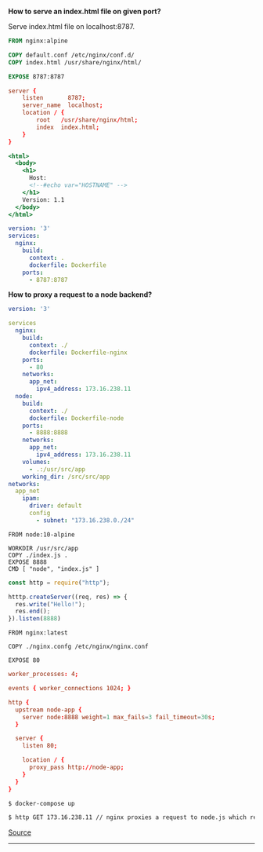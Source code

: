 **How to serve an index.html file on given port?**

Serve index.html file on localhost:8787.

```Dockerfile
FROM nginx:alpine

COPY default.conf /etc/nginx/conf.d/
COPY index.html /usr/share/nginx/html/

EXPOSE 8787:8787
```

```default.conf
server {
    listen       8787;
    server_name  localhost;
    location / {
        root   /usr/share/nginx/html;
        index  index.html;
    }
}
```

```index.html
<html>
  <body>
    <h1>
      Host:
      <!--#echo var="HOSTNAME" -->
    </h1>
    Version: 1.1
  </body>
</html>
```

```docker-compose.yml
version: '3'
services:
  nginx:
    build:
      context: .
      dockerfile: Dockerfile
    ports:
      - 8787:8787
```

**How to proxy a request to a node backend?**

```docker-compose.yml
version: '3'

services
  nginx:
    build:
      context: ./
      dockerfile: Dockerfile-nginx
    ports:
      - 80
    networks:
      app_net:
        ipv4_address: 173.16.238.11
  node:
    build:
      context: ./
      dockerfile: Dockerfile-node
    ports:
      - 8888:8888
    networks:
      app_net:
        ipv4_address: 173.16.238.11
    volumes:
      - .:/usr/src/app
    working_dir: /src/src/app
networks:
  app_net
    ipam:
      driver: default
      config
        - subnet: "173.16.238.0./24"
```

```Dockerfile-node
FROM node:10-alpine

WORKDIR /usr/src/app
COPY ./index.js .
EXPOSE 8888
CMD [ "node", "index.js" ]
```

```index.js
const http = require("http");

htttp.createServer((req, res) => {
  res.write("Hello!");
  res.end();
}).listen(8888)
```

```Dockerfile-nginx
FROM nginx:latest

COPY ./nginx.confg /etc/nginx/nginx.conf

EXPOSE 80
```

```nginx.conf
worker_processes: 4;

events { worker_connections 1024; }

http {
  upstream node-app {
    server node:8888 weight=1 max_fails=3 fail_timeout=30s;
  }

  server {
    listen 80;

    location / {
      proxy_pass http://node-app;
    }
  }
}
```

```bash
$ docker-compose up

$ http GET 173.16.238.11 // nginx proxies a request to node.js which returns "Hello!"
```

[Source](https://github.com/robertoachar/docker-nginx-express/blob/master/.docker/nginx.conf)

---
